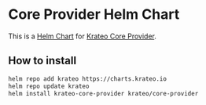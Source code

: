 # Core Provider Helm Chart

This is a [Helm Chart](https://helm.sh/docs/topics/charts/) for [Krateo Core Provider](https://github.com/krateoplatformops/core-provider).

## How to install

```sh
helm repo add krateo https://charts.krateo.io
helm repo update krateo
helm install krateo-core-provider krateo/core-provider 
```
